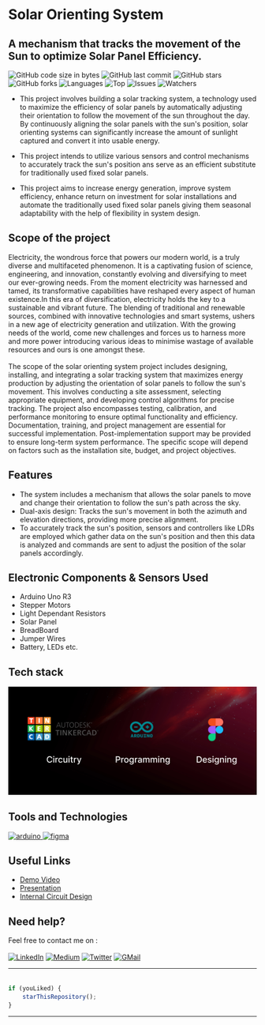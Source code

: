 # Solar Orienting System
## A mechanism that tracks the movement of the Sun to optimize Solar Panel Efficiency.

![GitHub code size in bytes](https://img.shields.io/github/languages/code-size/Raj82862/SOS)
![GitHub last commit](https://img.shields.io/github/last-commit/Raj82862/SOS)
![GitHub stars](https://img.shields.io/packagist/stars/Raj82862/SOS)
![GitHub forks](https://img.shields.io/github/forks/Raj82862/SOS)
![Languages](https://img.shields.io/sourceforge/languages/SOS)
![Top](https://img.shields.io/github/languages/top/Raj82862/SOS)
![Issues](https://img.shields.io/github/issues/Raj82862/SOS)
![Watchers](https://img.shields.io/github/watchers/Raj82862/SOS)

* This project involves building a solar tracking system, a technology used to maximize the efficiency of solar panels by automatically adjusting their orientation to follow the movement of the sun throughout the day. By continuously aligning the solar panels with the sun's position, solar orienting systems can significantly increase the amount of sunlight captured and convert it into usable energy.

* This project intends to utilize various sensors and control mechanisms to accurately track the sun's position ans serve as an efficient substitute for traditionally used fixed solar panels.

* This project aims to increase energy generation, improve system efficiency, enhance return on investment for solar installations and automate the traditionally used fixed solar panels giving them seasonal adaptability with the help of flexibility in system design. 

## Scope of the project 
Electricity, the wondrous force that powers our modern world, is a truly diverse and multifaceted phenomenon. It is a captivating fusion of science, engineering, and innovation, constantly evolving and diversifying to meet our ever-growing needs. From the moment electricity was harnessed and tamed, its transformative capabilities have reshaped every aspect of human existence.In this era of diversification, electricity holds the key to a sustainable and vibrant future. The blending of traditional and renewable sources, combined with innovative technologies and smart systems, ushers in a new age of electricity generation and utilization. With the growing needs of the world, come new challenges and forces us to harness more and more power introducing various ideas to minimise wastage of available resources and ours is one amongst these.
<br /><br />
The scope of the solar orienting system project includes designing, installing, and integrating a solar tracking system that maximizes energy production by adjusting the orientation of solar panels to follow the sun's movement. This involves conducting a site assessment, selecting appropriate equipment, and developing control algorithms for precise tracking. The project also encompasses testing, calibration, and performance monitoring to ensure optimal functionality and efficiency. Documentation, training, and project management are essential for successful implementation. Post-implementation support may be provided to ensure long-term system performance. The specific scope will depend on factors such as the installation site, budget, and project objectives.

## Features
   - The system includes a mechanism that allows the solar panels to move and change their orientation to follow the sun's path across the sky.
   - Dual-axis design: Tracks the sun's movement in both the azimuth and elevation directions, providing more precise alignment.
   - To accurately track the sun's position, sensors and controllers like LDRs are employed which gather data on the sun's position and then this data is analyzed and commands are sent to adjust the position of the solar panels accordingly.
   
## Electronic Components & Sensors Used
   - Arduino Uno R3
   - Stepper Motors
   - Light Dependant Resistors
   - Solar Panel
   - BreadBoard
   - Jumper Wires
   - Battery, LEDs etc.

## Tech stack

![image](https://github.com/Raj82862/SOS/blob/main/Untitled.png)

## Tools and Technologies
<p align="left"> 
<a href="https://www.arduino.cc/" target="_blank"> <img src="https://cdn.worldvectorlogo.com/logos/arduino-1.svg" alt="arduino" width="40" height="40"/> </a>
<a href="https://www.figma.com/" target="_blank"> <img src="https://www.vectorlogo.zone/logos/figma/figma-icon.svg" alt="figma" width="40" height="40"/> </a>
</p>


## Useful Links

- [Demo Video]()
- [Presentation]()
- [Internal Circuit Design]()

## Need help?

Feel free to contact me on : <br /><br />
[![LinkedIn](https://img.shields.io/badge/LinkedIn-0077B5?style=for-the-badge&logo=linkedin&logoColor=white)](https://www.linkedin.com/in/raj-more-50b543202/) [![Medium](https://img.shields.io/badge/Medium-12100E?style=for-the-badge&logo=medium&logoColor=white)](https://medium.com/@rajenterprises.pm) [![Twitter](https://img.shields.io/badge/Twitter-1DA1F2?style=for-the-badge&logo=twitter&logoColor=white)](https://twitter.com/RajMore06) [![GMail](https://img.shields.io/badge/Gmail-D14836?style=for-the-badge&logo=gmail&logoColor=white)](mailto:rajm.ug20.ece@nitp.ac.in)

---------

```javascript

if (youLiked) {
    starThisRepository();
}

```

-----------
